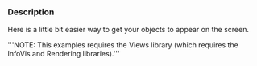 ### Description
Here is a little bit easier way to get your objects to appear on the screen.

'''NOTE: This examples requires the Views library (which requires the InfoVis and Rendering libraries).'''
